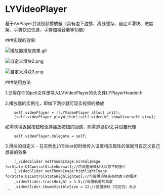 # LYVideoPlayer
基于AVPlayer封装视频播放器（具有边下边播、离线缓存、自定义滑块、进度条、手势快进快退、手势加减音量等功能）


###实现的效果:

![播放器播放效果.gif](https://github.com/Developer-LiYang/LYVideoPlayer/blob/master/播放效果.gif"播放效果.gif")

![自定义滑块2.png](https://github.com/Developer-LiYang/LYVideoPlayer/blob/master/个性化滑块1.png"个性化滑块1.png")

![自定义滑块3.png](https://github.com/Developer-LiYang/LYVideoPlayer/blob/master/个性化滑块2.png"个性化滑块2.png")

###使用方法

1.记得在你的pch文件里导入LVVideoPlayer的头文件LYPlayerHeader.h

2.播放器的实例化，即如下两步就可现实视频的播放
```
    self.videoPlayer = [[LYVideoPlayer alloc] init];
    [self.videoPlayer playWithUrl:self.videoUrl showView:self.view];
```
如需获得返回按钮和全屏播放按钮的回调，则需遵循协议<LYVideoPlayerDelegate>,并设置代理
```
    self.videoPlayer.delegate = self;
```
3.滑块的自定义 - 在实例化LYSlider的时候传入设置相应属性的值就可自定义自己想要的效果

````
    [_videoSlider setThumbImage:normalImage forState:UIControlStateNormal];//可设置滑块默认状态下的图片
    [_videoSlider setThumbImage:highlightImage forState:UIControlStateHighlighted];//可设置滑块高亮状态下的图片
    _videoSlider.trackHeight = 1.5;//设置轨道的高度
    _videoSlider.thumbVisibleSize = 12;//设置滑块（可见的）大小
```
